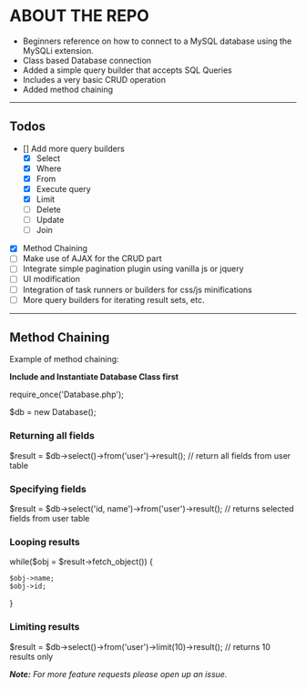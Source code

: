 # ABOUT THE REPO
* Beginners reference on how to connect to a MySQL database using the MySQLi extension.
* Class based Database connection
* Added a simple query builder that accepts SQL Queries
* Includes a very basic CRUD operation
* Added method chaining
---
## Todos
- [] Add more query builders
  - [x] Select
  - [x] Where
  - [x] From
  - [x] Execute query
  - [x] Limit
  - [ ] Delete
  - [ ] Update
  - [ ] Join
- [x] Method Chaining
- [ ] Make use of AJAX for the CRUD part
- [ ] Integrate simple pagination plugin using vanilla js or jquery
- [ ] UI modification
- [ ] Integration of task runners or builders for css/js minifications
- [ ] More query builders for iterating result sets, etc.
---

## Method Chaining

  Example of method chaining:
  
  **Include and Instantiate Database Class first**
  
  require_once('Database.php');
  
  $db = new Database();
  
  ### Returning all fields
  $result = $db->select()->from('user')->result(); //  return all fields from user table
  
  ### Specifying fields
  $result = $db->select('id, name')->from('user')->result(); // returns selected fields from user table

  ### Looping results
  while($obj = $result->fetch_object()) {
    
    $obj->name;
    $obj->id;
  }
  
  ### Limiting results
  $result = $db->select()->from('user')->limit(10)->result(); // returns 10 results only
  
  



**_Note:_** _For more feature requests please open up an issue._
